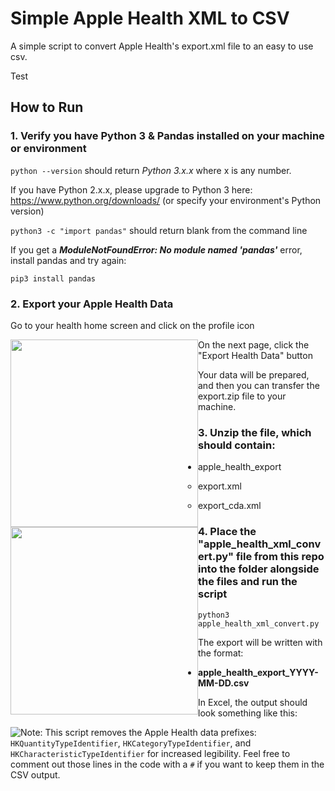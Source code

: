 # Simple Apple Health XML to CSV

A simple script to convert Apple Health's export.xml file to an easy to use csv.

Test

## How to Run

### 1. Verify you have Python 3 & Pandas installed on your machine or environment

`python --version` should return _Python 3.x.x_ where x is any number.

If you have Python 2.x.x, please upgrade to Python 3 here: https://www.python.org/downloads/ (or specify your environment's Python version)

`python3 -c "import pandas"` should return blank from the command line

If you get a _**ModuleNotFoundError: No module named 'pandas'**_ error, install pandas and try again:

`pip3 install pandas`

### 2. Export your Apple Health Data

Go to your health home screen and click on the profile icon

<img style="float: left;" src="img/health_home.jpg" width=300>

On the next page, click the "Export Health Data" button

<img style="float: left;" src="img/export_data_button.jpg" width = 300 >

Your data will be prepared, and then you can transfer the export.zip file to your machine.

### 3. Unzip the file, which should contain:

- apple_health_export

  - export.xml

  - export_cda.xml

### 4. Place the "apple_health_xml_convert.py" file from this repo into the folder alongside the files and run the script

`python3 apple_health_xml_convert.py`

The export will be written with the format:

- **apple_health_export_YYYY-MM-DD.csv**

In Excel, the output should look something like this:

<img style="float: left;" src="img/example_output.jpg">

Note: This script removes the Apple Health data prefixes: `HKQuantityTypeIdentifier`, `HKCategoryTypeIdentifier`, and `HKCharacteristicTypeIdentifier` for increased legibility. Feel free to comment out those lines in the code with a `#` if you want to keep them in the CSV output.
